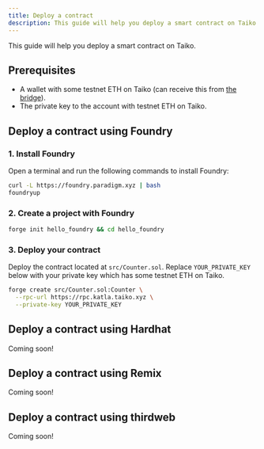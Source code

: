 ```yaml
---
title: Deploy a contract
description: This guide will help you deploy a smart contract on Taiko.
---
```


This guide will help you deploy a smart contract on Taiko.

## Prerequisites

- A wallet with some testnet ETH on Taiko (can receive this from [the bridge](/guides/bridge-tokens)).
- The private key to the account with testnet ETH on Taiko.

## Deploy a contract using Foundry

### 1. Install Foundry

Open a terminal and run the following commands to install Foundry:

```bash
curl -L https://foundry.paradigm.xyz | bash
foundryup
```

### 2. Create a project with Foundry

```bash
forge init hello_foundry && cd hello_foundry
```

### 3. Deploy your contract

Deploy the contract located at `src/Counter.sol`. Replace `YOUR_PRIVATE_KEY` below with your private key which has some testnet ETH on Taiko.

```bash
forge create src/Counter.sol:Counter \
  --rpc-url https://rpc.katla.taiko.xyz \
  --private-key YOUR_PRIVATE_KEY
```

## Deploy a contract using Hardhat

Coming soon!

## Deploy a contract using Remix

Coming soon!

## Deploy a contract using thirdweb

Coming soon!
